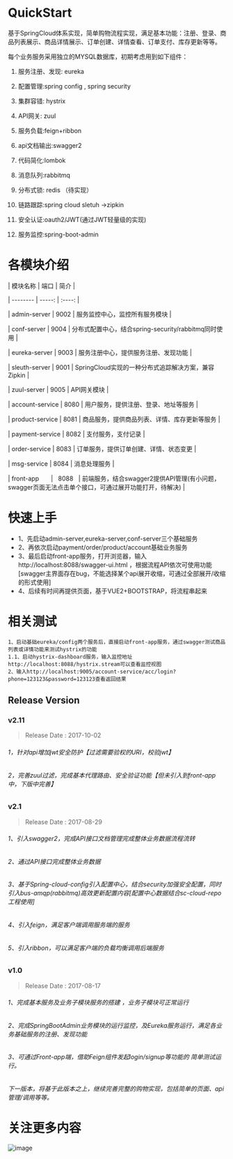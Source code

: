# QuickStart
基于SpringCloud体系实现，简单购物流程实现，满足基本功能：注册、登录、商品列表展示、商品详情展示、订单创建、详情查看、订单支付、库存更新等等。

每个业务服务采用独立的MYSQL数据库，初期考虑用到如下组件：

1. 服务注册、发现: eureka

2. 配置管理:spring config , spring security

3. 集群容错: hystrix

4. API网关: zuul

5. 服务负载:feign+ribbon

6. api文档输出:swagger2

7. 代码简化:lombok

8. 消息队列:rabbitmq

9. 分布式锁: redis （待实现）

10. 链路跟踪:spring cloud sletuh ->zipkin

11. 安全认证:oauth2/JWT(通过JWT轻量级的实现)

12. 服务监控:spring-boot-admin


# 各模块介绍

| 模块名称        | 端口   |  简介  |

| --------   | -----:  | :----:  |

| admin-server      | 9002   |   服务监控中心，监控所有服务模块    |

| conf-server        |   9004   |   分布式配置中心，结合spring-security/rabbitmq同时使用   |

| eureka-server        |    9003    |  服务注册中心，提供服务注册、发现功能  |

| sleuth-server        |    9001    |  SpringCloud实现的一种分布式追踪解决方案，兼容Zipkin  |

| zuul-server        |    9005    |  API网关模块  |

| account-service        |    8080    |  用户服务，提供注册、登录、地址等服务  |

| product-service       |    8081    |  商品服务，提供商品列表、详情、库存更新等服务  |

| payment-service    |    8082    |  支付服务，支付记录  |

| order-service        |    8083    |  订单服务，提供订单创建、详情、状态变更  |

| msg-service        |    8084    |  消息处理服务  |

| front-app        |    8088    |  前端服务，结合swagger2提供API管理(有小问题，swagger页面无法点击单个接口，可通过展开功能打开，待解决)  |


# 快速上手
- 1、先启动admin-server,eureka-server,conf-server三个基础服务
- 2、再依次启动payment/order/product/account基础业务服务
- 3、最后启动front-app服务，打开浏览器，输入http://localhost:8088/swagger-ui.html ，根据流程API依次可使用功能[swagger主界面存在bug，不能选择某个api展开收缩，可通过全部展开/收缩的形式使用]
- 4、后续有时间再提供页面，基于VUE2+BOOTSTRAP，将流程串起来

# 相关测试
	1、启动基础eureka/config两个服务后，直接启动front-app服务，通过swagger测试商品列表或详情功能来测试hystrix的功能
	1.1、启动hystrix-dashboard服务，输入监控地址http://localhost:8088/hystrix.stream可以查看监控视图
	2、输入http://localhost:9005/account-service/acc/login?phone=123123&password=123123查看返回结果

## Release Version
### v2.11

> Release Date : 2017-10-02
###### 1，针对api增加jwt安全防护【过滤需要验权的URI，校验jwt】
###### 2，完善zuul过滤，完成基本代理路由、安全验证功能【但未引入到front-app中，下版中完善】

### v2.1

> Release Date : 2017-08-29
###### 1、引入swagger2，完成API接口文档管理完成整体业务数据流程流转
###### 2、通过API接口完成整体业务数据
###### 3、基于Spring-cloud-config引入配置中心，结合security加强安全配置，同时引入bus-amqp(rabbitmq)高效更新配置内容[配置中心数据结合sc-cloud-repo工程使用]
###### 4、引入feign，满足客户端调用服务端的服务
###### 5、引入ribbon，可以满足客户端的负载均衡调用后端服务

### v1.0

> Release Date : 2017-08-17
###### 1、完成基本服务及业务子模块服务的搭建 ，业务子模块可正常运行
###### 2、完成SpringBootAdmin业务模块的运行监控，及Eureka服务运行，满足各业务基础服务的注册、发现功能
###### 3、可通过Front-app端，借助Feign组件发起login/signup等功能的 简单测试运行。
###### 下一版本，将基于此版本之上，继续完善完整的购物实现，包括简单的页面、api管理/调用等等。


# 关注更多内容
![image](https://github.com/backkoms/simplemall/blob/develop/getqrcode.jpeg?raw=true)
